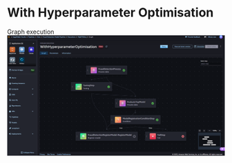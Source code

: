 # With Hyperparameter Optimisation
Graph execution <img src="/images/GraphExecution1.png" alt="Graph" width="1000">

